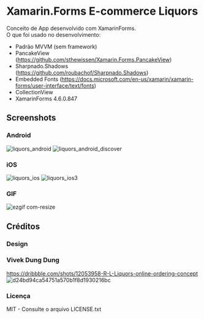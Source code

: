 # Xamarin.Forms E-commerce Liquors
Conceito de App desenvolvido com XamarinForms. </br>
O que foi usado no desenvolvimento:
- Padrão MVVM (sem framework)
- PancakeView (https://github.com/sthewissen/Xamarin.Forms.PancakeView)
- Sharpnado.Shadows (https://github.com/roubachof/Sharpnado.Shadows)
- Embedded Fonts (https://docs.microsoft.com/en-us/xamarin/xamarin-forms/user-interface/text/fonts)
- CollectionView
- XamarinForms 4.6.0.847

## Screenshots
### Android
![liquors_android](https://user-images.githubusercontent.com/11803107/84780687-3bc99300-afbc-11ea-8234-4be06d70f9af.jpg)
![liquors_android_discover](https://user-images.githubusercontent.com/11803107/84780711-46842800-afbc-11ea-86b9-b6f3668a727f.jpg)

### iOS
![liquors_ios](https://user-images.githubusercontent.com/11803107/84792301-12afff00-afca-11ea-84c8-b95cc3e54a1d.png)
![liquors_ios3](https://user-images.githubusercontent.com/11803107/84780906-8a772d00-afbc-11ea-9357-cd1b0a881a57.png)

### GIF
![ezgif com-resize](https://user-images.githubusercontent.com/11803107/84782714-bf847f00-afbe-11ea-823f-d00b85bcdbd0.gif)

## Créditos
### Design
### Vivek Dung Dung
https://dribbble.com/shots/12053958-R-L-Liquors-online-ordering-concept
![d24bd94ca54751a570b1f8d1930216bc](https://user-images.githubusercontent.com/11803107/84781130-d32ee600-afbc-11ea-8702-f4fe8179f95a.png)

### Licença
MIT - Consulte o arquivo LICENSE.txt
